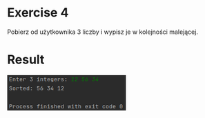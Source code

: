 # Exercise 4
Pobierz od użytkownika 3 liczby i wypisz je w kolejności malejącej.
# Result
![Result](./img.png?raw=true)